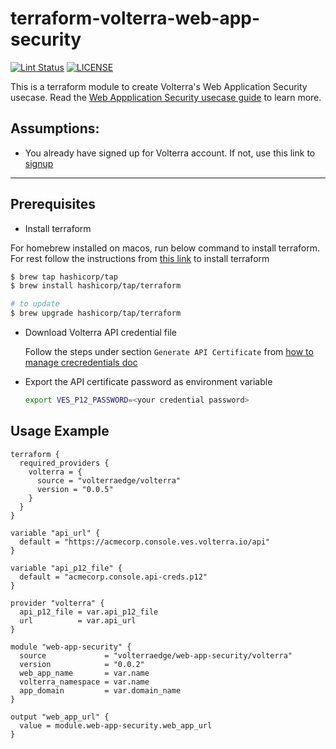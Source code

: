 # terraform-volterra-web-app-security

[![Lint Status](https://github.com/volterraedge/terraform-volterra-web-app-security/workflows/Lint/badge.svg)](https://github.com/volterraedge/terraform-volterra-web-app-security/actions)
[![LICENSE](https://img.shields.io/github/license/volterraedge/terraform-volterra-web-app-security)](https://github.com/volterraedge/terraform-volterra-web-app-security/blob/main/LICENSE)

This is a terraform module to create Volterra's Web Application Security usecase. Read the [Web Appplication Security usecase guide](https://volterra.io/docs/quick-start/web-app-security-performance) to learn more.


## Assumptions:

* You already have signed up for Volterra account. If not, use this link to [signup](https://console.ves.volterra.io/signup/)

---

## Prerequisites

* Install terraform

For homebrew installed on macos, run below command to install terraform. For rest follow the instructions from [this link](https://learn.hashicorp.com/tutorials/terraform/install-cli) to install terraform

```bash
$ brew tap hashicorp/tap
$ brew install hashicorp/tap/terraform

# to update
$ brew upgrade hashicorp/tap/terraform
```

* Download Volterra API credential file

  Follow the steps under section `Generate API Certificate` from [how to manage crecredentials doc](https://volterra.io/docs/how-to/user-mgmt/credentials)


* Export the API certificate password as environment variable

  ```bash
  export VES_P12_PASSWORD=<your credential password>
  ```


## Usage Example

```hcl
terraform {
  required_providers {
    volterra = {
      source = "volterraedge/volterra"
      version = "0.0.5"
    }
  }
}

variable "api_url" {
  default = "https://acmecorp.console.ves.volterra.io/api"
}

variable "api_p12_file" {
  default = "acmecorp.console.api-creds.p12"
}

provider "volterra" {
  api_p12_file = var.api_p12_file
  url          = var.api_url
}

module "web-app-security" {
  source             = "volterraedge/web-app-security/volterra"
  version            = "0.0.2"
  web_app_name       = var.name
  volterra_namespace = var.name
  app_domain         = var.domain_name
}

output "web_app_url" {
  value = module.web-app-security.web_app_url
}
```